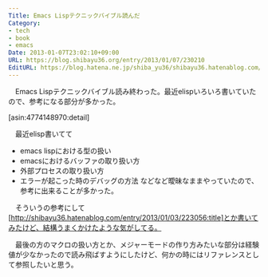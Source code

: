 ```yaml
---
Title: Emacs Lispテクニックバイブル読んだ
Category:
- tech
- book
- emacs
Date: 2013-01-07T23:02:10+09:00
URL: https://blog.shibayu36.org/entry/2013/01/07/230210
EditURL: https://blog.hatena.ne.jp/shiba_yu36/shibayu36.hatenablog.com/atom/entry/12704830469097543812
---
```


　Emacs Lispテクニックバイブル読み終わった。最近elispいろいろ書いていたので、参考になる部分が多かった。

[asin:4774148970:detail]

　最近elisp書いてて
- emacs lispにおける型の扱い
- emacsにおけるバッファの取り扱い方
- 外部プロセスの取り扱い方
- エラーが起こった時のデバッグの方法
などなど曖昧なままやっていたので、参考に出来ることが多かった。

　そういうの参考にして[http://shibayu36.hatenablog.com/entry/2013/01/03/223056:title]とか書いてみたけど、結構うまくかけたような気がしてる。

　最後の方のマクロの扱い方とか、メジャーモードの作り方みたいな部分は経験値が少なかったので読み飛ばすようにしたけど、何かの時にはリファレンスとして参照したいと思う。
